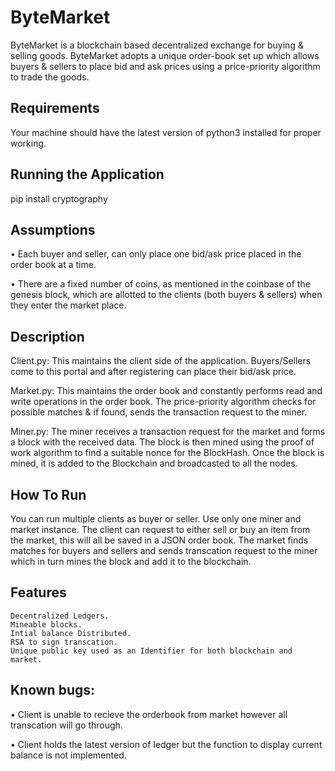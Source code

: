 # ByteMarket
ByteMarket is a blockchain based decentralized exchange for buying & selling goods. ByteMarket adopts a unique order-book set up which allows buyers & sellers to place bid and ask prices using a price-priority algorithm to trade the goods.
## Requirements
Your machine should have the latest version of python3 installed for proper working.

## Running the Application
pip install cryptography

## Assumptions
•	Each buyer and seller, can only place one bid/ask price placed in the order book at a time.


•	There are a fixed number of coins, as mentioned in the coinbase of the genesis block, which are allotted to the clients (both buyers & sellers) when they enter the market place.

## Description

Client.py: This maintains the client side of the application. Buyers/Sellers come to this portal and after registering can place their bid/ask price.



Market.py: This maintains the order book and constantly performs read and write operations in the order book. The price-priority algorithm checks for possible matches & if found, sends the transaction request to the miner.


Miner.py: The miner receives a transaction request for the market and forms a block with the received data. The block is then mined using the proof of work algorithm to find a suitable nonce for the BlockHash. Once the block is mined, it is added to the Blockchain and broadcasted to all the nodes.


## How To Run
You can run multiple clients as buyer or seller. Use only one miner and market instance. The client can request to either sell or buy an item from the market, this will all be saved in a JSON order book. The market finds matches for buyers and sellers and sends transcation request to the miner which in turn mines the block and add it to the blockchain.

## Features
    Decentralized Ledgers.
    Mineable blocks.
    Intial balance Distributed.
    RSA to sign transcation.
    Unique public key used as an Identifier for both blockchain and market.


## Known bugs:
•	Client is unable to recieve the orderbook from market however all transcation will go through.

•	Client holds the latest version of ledger but the function to display current balance is not implemented.